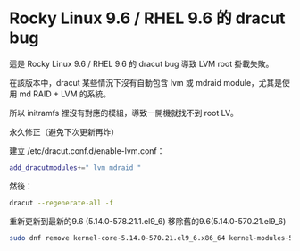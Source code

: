 # Rocky Linux 9.6 / RHEL 9.6 的 dracut bug

這是 Rocky Linux 9.6 / RHEL 9.6 的 dracut bug 導致 LVM root 掛載失敗。

在該版本中，dracut 某些情況下沒有自動包含 lvm 或 mdraid module，尤其是使用 md RAID + LVM 的系統。

所以 initramfs 裡沒有對應的模組，導致一開機就找不到 root LV。

永久修正（避免下次更新再炸）

建立 /etc/dracut.conf.d/enable-lvm.conf：

```bash
add_dracutmodules+=" lvm mdraid "
```

然後：

```bash
dracut --regenerate-all -f
```

重新更新到最新的9.6 (5.14.0-578.21.1.el9_6) 移除舊的9.6(5.14.0-570.21.el9_6)

```bash
sudo dnf remove kernel-core-5.14.0-570.21.el9_6.x86_64 kernel-modules-5.14.0-570.21.el9_6.x86_64 kernel-5.14.0-570.21.el9_6.x86_64
```
